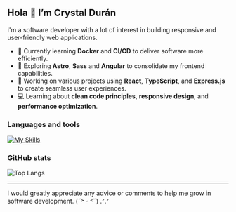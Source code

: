 ## Hola 👋 I’m Crystal Durán

I'm a software developer with a lot of interest in building responsive and user-friendly web applications.

- 🚀 Currently learning **Docker** and **CI/CD** to deliver software more efficiently.
- 🎯 Exploring **Astro**, **Sass** and **Angular** to consolidate my frontend capabilities.
- 🧩 Working on various projects using **React**, **TypeScript**, and **Express.js** to create seamless user experiences.
- 💻 Learning about **clean code principles**, **responsive design**, and **performance optimization**.

### Languages and tools

[![My Skills](https://skillicons.dev/icons?i=javascript,ts,dart,cs,py,astro,nodejs,mongodb,figma,mysql,sqlite,postman,react,express,html,css,tailwind,bootstrap,angular,flutter,git,selenium,vite,vitest,webpack,docker,markdown,vitest,npm&theme=light)](https://skillicons.dev)

### GitHub stats
![Top Langs](https://github-readme-stats.vercel.app/api/top-langs/?username=crystalduran&layout=compact&langs_count=8)

---
I would greatly appreciate any advice or comments to help me grow in software development. (˶˃ ᵕ ˂˶) .ᐟ.ᐟ
